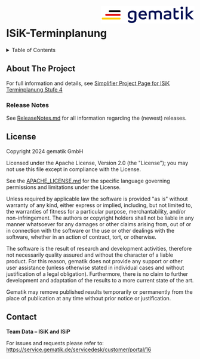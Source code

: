<img align="right" width="250" height="47" src="/Material/images/Gematik_Logo_Flag.svg"/> <br/> 

# ISiK-Terminplanung

<details>
  <summary>Table of Contents</summary>
  <ol>
    <li>
      <a href="#about-the-project">About The Project</a>
       <ul>
        <li><a href="#release-notes">Release Notes</a></li>
      </ul>
	</li>
    <li><a href="#license">License</a></li>
    <li><a href="#contact">Contact</a></li>
  </ol>
</details>

## About The Project

For full information and details, see [Simplifier Project Page for ISiK Terminplanung Stufe 4](https://simplifier.net/isik-terminplanung-v4)

### Release Notes
See [ReleaseNotes.md](/ImplementationGuide/markdown/ReleaseNotes.md) for all information regarding the (newest) releases.

## License
 
Copyright 2024 gematik GmbH
 
Licensed under the Apache License, Version 2.0 (the "License"); you may not use this file except in compliance with the License.
 
See the [APACHE_LICENSE.md](.github/APACHE_LICENSE.md) for the specific language governing permissions and limitations under the License.
 
Unless required by applicable law the software is provided "as is" without warranty of any kind, either express or implied, including, but not limited to, the warranties of fitness for a particular purpose, merchantability, and/or non-infringement. The authors or copyright holders shall not be liable in any manner whatsoever for any damages or other claims arising from, out of or in connection with the software or the use or other dealings with the software, whether in an action of contract, tort, or otherwise.
 
The software is the result of research and development activities, therefore not necessarily quality assured and without the character of a liable product. For this reason, gematik does not provide any support or other user assistance (unless otherwise stated in individual cases and without justification of a legal obligation). Furthermore, there is no claim to further development and adaptation of the results to a more current state of the art.
 
Gematik may remove published results temporarily or permanently from the place of publication at any time without prior notice or justification.

## Contact

**Team Data – ISiK and ISiP**

For issues and requests please refer to: 
https://service.gematik.de/servicedesk/customer/portal/16 